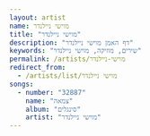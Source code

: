 ```yaml
---
layout: artist
name: מוישי ניילנדר
title: "מוישי ניילנדר"
description: "דף האמן מוישי ניילנדר"
keywords: "שירים, מוזיקה, מוישי ניילנדר"
permalink: /artists/מוישי-ניילנדר
redirect_from:
  - /artists/list/מוישי ניילנדר
songs:
  - number: "32887"
    name: "צמאה"
    album: "סינגלים"
    artist: "מוישי ניילנדר"
---
```


